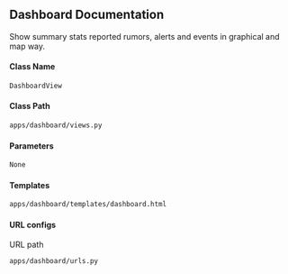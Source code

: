 ## Dashboard Documentation
Show summary stats reported rumors, alerts and events in graphical and map way.

#### Class Name
```bash
DashboardView
```

#### Class Path
```bash
apps/dashboard/views.py
```

#### Parameters
```bash
None
```

#### Templates
```bash
apps/dashboard/templates/dashboard.html
```

#### URL configs

URL path 

```bash
apps/dashboard/urls.py
```


